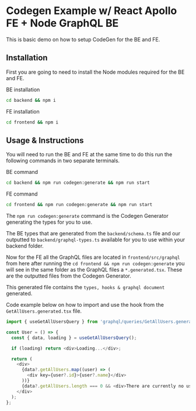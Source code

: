 # Codegen Example w/ React Apollo FE + Node GraphQL BE

This is basic demo on how to setup CodeGen for the BE and FE.

## Installation

First you are going to need to install the Node modules required for the BE and FE.

BE installation

```bash
cd backend && npm i
```

FE installation

```bash
cd frontend && npm i
```

## Usage & Instructions

You will need to run the BE and FE at the same time to do this run the following commands in two separate terminals.

BE command

```bash
cd backend && npm run codegen:generate && npm run start
```

FE command

```bash
cd frontend && npm run codegen:generate && npm run start
```

The `npm run codegen:generate` command is the Codegen Generator generating the types for you to use.

The BE types that are generated from the `backend/schema.ts` file and our outputted to `backend/graphql-types.ts` available for you to use within your backend folder.

Now for the FE all the GraphQL files are located in `frontend/src/graphql` from here after running the `cd frontend && npm run codegen:generate` you will see in the same folder as the GraphQL files a `*.generated.tsx`. These are the outputted files from the Codegen Generator.

This generated file contains the `types, hooks & graphql document` generated.

Code example below on how to import and use the hook from the `GetAllUsers.generated.tsx` file.

```typescript
import { useGetAllUsersQuery } from 'graphql/queries/GetAllUsers.generated';

const User = () => {
  const { data, loading } = useGetAllUsersQuery();

  if (loading) return <div>Loading...</div>;

  return (
    <div>
      {data?.getAllUsers.map((user) => (
        <div key={user?.id}>{user?.name}</div>
      ))}
      {data?.getAllUsers.length === 0 && <div>There are currently no users</div>}
    </div>
  );
};
```
